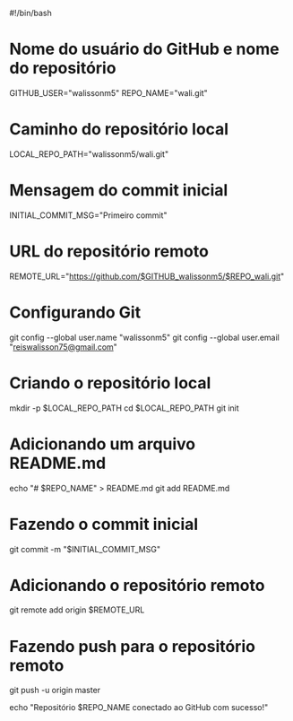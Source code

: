 
#!/bin/bash

# Nome do usuário do GitHub e nome do repositório
GITHUB_USER="walissonm5"
REPO_NAME="wali.git"

# Caminho do repositório local
LOCAL_REPO_PATH="walissonm5/wali.git"

# Mensagem do commit inicial
INITIAL_COMMIT_MSG="Primeiro commit"

# URL do repositório remoto
REMOTE_URL="https://github.com/$GITHUB_walissonm5/$REPO_wali.git"

# Configurando Git
git config --global user.name "walissonm5"
git config --global user.email "reiswalisson75@gmail.com"

# Criando o repositório local
mkdir -p $LOCAL_REPO_PATH
cd $LOCAL_REPO_PATH
git init

# Adicionando um arquivo README.md
echo "# $REPO_NAME" > README.md
git add README.md

# Fazendo o commit inicial
git commit -m "$INITIAL_COMMIT_MSG"

# Adicionando o repositório remoto
git remote add origin $REMOTE_URL

# Fazendo push para o repositório remoto
git push -u origin master

echo "Repositório $REPO_NAME conectado ao GitHub com sucesso!"

